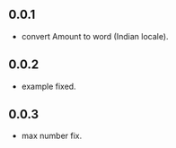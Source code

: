 ## 0.0.1

* convert Amount to word (Indian locale).

## 0.0.2

* example fixed.

## 0.0.3

* max number fix.
